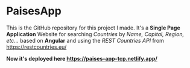 # PaisesApp

This is the GitHub repository for this project I made. It's a **Single Page Application** Website for searching *Countries* by *Name, Capital, Region, etc...* based on **Angular** and using the *REST Countries API* from https://restcountries.eu/

**Now it's deployed here https://paises-app-tcp.netlify.app/**

